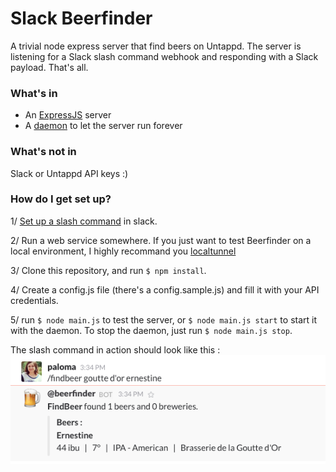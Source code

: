 # Slack Beerfinder

A trivial node express server that find beers on Untappd. The server is listening for a Slack slash command webhook and responding with a Slack payload.
That's all.

### What's in
* An [ExpressJS](https://expressjs.com/) server
* A [daemon](https://www.npmjs.com/package/start-stop-daemon) to let the server run forever


### What's not in
Slack or Untappd API keys :)


### How do I get set up?
1/ [Set up a slash command](https://api.slack.com/slash-commands) in slack.

2/ Run a web service somewhere. If you just want to test Beerfinder on a local environment, I highly recommand you [localtunnel](https://localtunnel.github.io/www/)

3/ Clone this repository, and run `$ npm install`.

4/ Create a config.js file (there's a config.sample.js) and fill it with your API credentials.

5/ run `$ node main.js` to test the server, or `$ node main.js start` to start it with the daemon. To stop the daemon, just run `$ node main.js stop`.


The slash command in action should look like this :
![screenshot](https://raw.githubusercontent.com/theChesCat/slack-beerfinder/master/screenshot.png)
